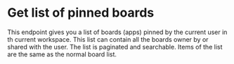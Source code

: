 # Get list of pinned boards

This endpoint gives you a list of boards (apps) pinned by the current user in th current workspace. This list can contain all the boards owner by or shared with the user. The list is paginated and searchable. Items of the list are the same as the normal board list.
